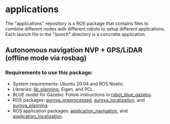 # applications
The "applications" repository is a ROS package that contains files to combine different nodes with different robots to setup different applications. Each launch file in the "launch" directory is a concrette application.

## Autonomous navigation NVP + GPS/LiDAR (offline mode via rosbag)

### Requirements to use this package:

- System requirements: Ubuntu 20.04 and ROS Noetic.
- Libraries: [lib_planning](https://github.com/AUROVA-LAB/lib_planning), Eigen, and PCL.
- BLUE model for Gazebo: Follow instructions in [robot_blue_gazebo](https://github.com/AUROVA-LAB/robot_blue_gazebo).
- ROS packages: [aurova_preprocessed](https://github.com/AUROVA-LAB/aurova_preprocessed), [aurova_localization](https://github.com/AUROVA-LAB/aurova_localization), and [aurova_planning](https://github.com/AUROVA-LAB/aurova_planning). 
- ROS application packages: [application_navigation](https://github.com/AUROVA-LAB/application_navigation), and [application_localization](https://github.com/AUROVA-LAB/application_localization).
